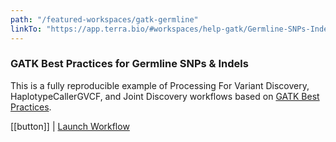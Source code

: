 ```yaml
---
path: "/featured-workspaces/gatk-germline"
linkTo: "https://app.terra.bio/#workspaces/help-gatk/Germline-SNPs-Indels-GATK4-hg38"
---
```


### GATK Best Practices for Germline SNPs & Indels

This is a fully reproducible example of Processing For Variant Discovery, HaplotypeCallerGVCF, and Joint Discovery workflows based on [GATK Best Practices](https://software.broadinstitute.org/gatk/best-practices/workflow).

[[button]]
| [Launch Workflow](https://app.terra.bio/#workspaces/help-gatk/Germline-SNPs-Indels-GATK4-hg38)
